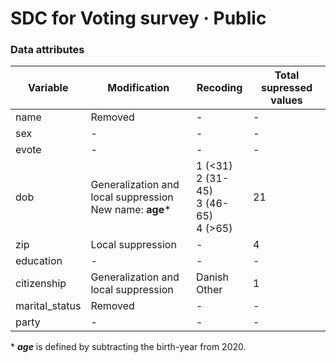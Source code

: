 # 	SDC for Voting survey · Public




### Data attributes

| Variable       | Modification                                                 | Recoding                                           | Total supressed values |
| -------------- | ------------------------------------------------------------ | -------------------------------------------------- | ---------------------- |
| name           | Removed                                                      | -                                                  | -                      |
| sex            | -                                                            | -                                                  | -                      |
| evote          | -                                                            | -                                                  | -                      |
| dob            | Generalization and local suppression<br />New name: **age**\* | 1 (<31)<br />2 (31-45)<br />3 (46-65)<br />4 (>65) | 21                     |
| zip            | Local suppression                                            | -                                                  | 4                      |
| education      | -                                                            | -                                                  | -                      |
| citizenship    | Generalization and local suppression                         | Danish<br />Other                                  | 1                      |
| marital_status | Removed                                                      | -                                                  | -                      |
| party          | -                                                            | -                                                  | -                      |

\* ***age*** is defined by subtracting the birth-year from 2020.

